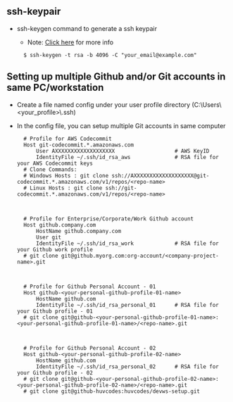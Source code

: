 ## ssh-keypair
* ssh-keygen command to generate a ssh keypair

  - Note: [Click here](https://docs.github.com/en/authentication/connecting-to-github-with-ssh/generating-a-new-ssh-key-and-adding-it-to-the-ssh-agent) for more info
  ```shell
    $ ssh-keygen -t rsa -b 4096 -C "your_email@example.com"
  ```


## Setting up multiple Github and/or Git accounts in same PC/workstation
* Create a file named config under your user profile directory (C:\Users\\<your_profile>\\.ssh)
* In the config file, you can setup multiple Git accounts in same computer

  ```shell
    # Profile for AWS Codecommit
    Host git-codecommit.*.amazonaws.com
        User AXXXXXXXXXXXXXXXXXXX                   # AWS KeyID
        IdentityFile ~/.ssh/id_rsa_aws              # RSA file for your AWS Codecommit keys
    # Clone Commands:
    # Windows Hosts : git clone ssh://AXXXXXXXXXXXXXXXXXXX@git-codecommit.*.amazonaws.com/v1/repos/<repo-name>
    # Linux Hosts : git clone ssh://git-codecommit.*.amazonaws.com/v1/repos/<repo-name>



    # Profile for Enterprise/Corporate/Work Github account
    Host github.company.com
        HostName github.company.com
        User git
        IdentityFile ~/.ssh/id_rsa_work             # RSA file for your Github work profile
    # git clone git@github.myorg.com:org-account/<company-project-name>.git



    # Profile for Github Personal Account - 01
    Host github-<your-personal-github-profile-01-name>
        HostName github.com
        IdentityFile ~/.ssh/id_rsa_personal_01      # RSA file for your Github profile - 01
    # git clone git@github-<your-personal-github-profile-01-name>:<your-personal-github-profile-01-name>/<repo-name>.git



    # Profile for Github Personal Account - 02
    Host github-<your-personal-github-profile-02-name>
        HostName github.com
        IdentityFile ~/.ssh/id_rsa_personal_02      # RSA file for your Github profile - 02
    # git clone git@github-<your-personal-github-profile-02-name>:<your-personal-github-profile-02-name>/<repo-name>.git
    # git clone git@github-huvcodes:huvcodes/devws-setup.git
  ```
